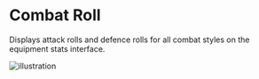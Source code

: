 # Combat Roll

Displays attack rolls and defence rolls for all combat styles on the equipment stats interface.

![illustration](https://user-images.githubusercontent.com/53493631/210450865-73ea7dc2-2bf1-4cdd-b509-99a33e918dc5.gif)
